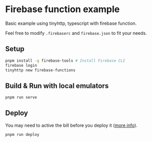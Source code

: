 # Firebase function example

Basic example using tinyhttp, typescript with firebase function.

Feel free to modify `.firebaserc` and `firebase.json` to fit your needs.

## Setup

```sh
pnpm install -g firebase-tools # Install Firebase CLI
firebase login
tinyhttp new firebase-functions
```

## Build & Run with local emulators

```sh
pnpm run serve
```

## Deploy

You may need to active the bill before you deploy it ([more info](https://stackoverflow.com/questions/62824043/is-function-cloud-in-firebase-free-or-not-cloud-functions-deployment-requires-t)).

```sh
pnpm run deploy
```
